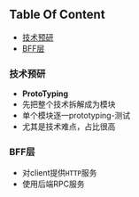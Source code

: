 <!-- START doctoc generated TOC please keep comment here to allow auto update -->
<!-- DON'T EDIT THIS SECTION, INSTEAD RE-RUN doctoc TO UPDATE -->
## Table Of Content

- [技术预研](#%E6%8A%80%E6%9C%AF%E9%A2%84%E7%A0%94)
- [BFF层](#bff%E5%B1%82)

<!-- END doctoc generated TOC please keep comment here to allow auto update -->

### 技术预研
- **ProtoTyping**
- 先把整个技术拆解成为模块
- 单个模块逐一prototyping-测试
- 尤其是技术难点，占比很高


### BFF层
- 对client提供`HTTP`服务
- 使用后端RPC服务
